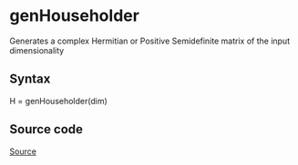 # genHouseholder
Generates a complex Hermitian or Positive Semidefinite matrix of the input dimensionality

## Syntax
H = genHouseholder(dim)

## Source code
[Source](https://github.com/ankith-mohan/SEP/blob/main/helpers/genHouseholder.m)